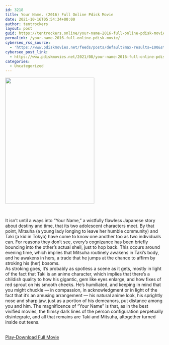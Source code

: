 ```yaml
---
id: 3218
title: Your Name. (2016) Full Online Pdisk Movie
date: 2021-10-16T05:54:34+00:00
author: tentrockers
layout: post
guid: https://tentrockers.online/your-name-2016-full-online-pdisk-movie/
permalink: /your-name-2016-full-online-pdisk-movie/
cyberseo_rss_source:
  - 'https://www.pdiskmovies.net/feeds/posts/default?max-results=100&start-index=1001'
cyberseo_post_link:
  - https://www.pdiskmovies.net/2021/08/your-name-2016-full-online-pdisk-movie.html
categories:
  - Uncategorized
---
```

<div class="separator">
  <a href="https://1.bp.blogspot.com/-4flFIAwS2EU/YRfWJ8oJKMI/AAAAAAAAaWY/OqLvBtQyP4ALybIxvmN23vzXM5G_-W8kQCLcBGAsYHQ/s1600/Your%2BName.%2B%25282016%2529%2BFull%2BOnline%2BPdisk%2BMovie.jpg" imageanchor="1"><img loading="lazy" border="0" data-original-height="1600" data-original-width="1132" height="400" src="https://1.bp.blogspot.com/-4flFIAwS2EU/YRfWJ8oJKMI/AAAAAAAAaWY/OqLvBtQyP4ALybIxvmN23vzXM5G_-W8kQCLcBGAsYHQ/w283-h400/Your%2BName.%2B%25282016%2529%2BFull%2BOnline%2BPdisk%2BMovie.jpg" width="283" /></a>
</div>

<span><br /></span>

<div>
  <div>
    <span>It isn&#8217;t until a ways into &#8220;Your Name,&#8221; a wistfully flawless Japanese story about destiny and time, that its two adolescent characters meet. By that point, Mitsuha (a young lady longing to leave her humble community) and Taki (a kid in Tokyo) have come to know one another too as two individuals can. For reasons they don&#8217;t see, every&#8217;s cognizance has been briefly bouncing into the other&#8217;s actual shell, just to hop back. This occurs around evening time, which implies that Mitsuha routinely awakens in Taki&#8217;s body, and he awakens in hers, a trade that he jumps at the chance to affirm by stroking his (her) bosoms.&nbsp;</span>
  </div>
  
  <div>
    <span>As stroking goes, it&#8217;s probably as spotless a scene as it gets, mostly in light of the fact that Taki is an anime character, which implies that there&#8217;s a childish quality to how his gigantic, gem like eyes enlarge, and how fixes of red sprout on his smooth cheeks. He&#8217;s humiliated, and keeping in mind that you might chuckle — in compassion, in acknowledgment or in light of the fact that it&#8217;s an amusing arrangement — his natural anime look, his sprightly nose and sharp jaw, just as a portion of his demeanors, put distance among you and him. The magnificence of &#8220;Your Name&#8221; is that, as in the best vivified movies, the flimsy dark lines of the person configuration perpetually disintegrate, and all that remains are Taki and Mitsuha, altogether turned inside out teens.</span>
  </div>
</div>

  
<a href="https://www.cofilink.com/share-video?videoid=nv2ip1000086" target="popup" onclick="window.open('https://www.cofilink.com/share-video?videoid=nv2ip1000086'); return false;" rel="noopener"><br /> Play-Download Full Movie<br /> </a>